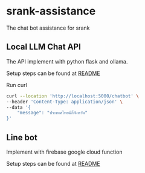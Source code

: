 # srank-assistance

The chat bot assistance for srank

## Local LLM Chat API

The API implement with python flask and ollama.

Setup steps can be found at [README](src/local-llm/README.md)

Run curl

```sh
curl --location 'http://localhost:5000/chatbot' \
--header 'Content-Type: application/json' \
--data '{
    "message": "ประเทศไทยมีกี่จังหวัด"
}'
```

## Line bot

Implement with firebase google cloud function

Setup steps can be found at [README](src/firebase-cloud-function/README.md)
